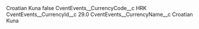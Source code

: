 <?xml version="1.0" encoding="UTF-8"?>
<CustomMetadata xmlns="http://soap.sforce.com/2006/04/metadata" xmlns:xsi="http://www.w3.org/2001/XMLSchema-instance" xmlns:xsd="http://www.w3.org/2001/XMLSchema">
    <label>Croatian Kuna</label>
    <protected>false</protected>
    <values>
        <field>CventEvents__CurrencyCode__c</field>
        <value xsi:type="xsd:string">HRK</value>
    </values>
    <values>
        <field>CventEvents__CurrencyId__c</field>
        <value xsi:type="xsd:double">29.0</value>
    </values>
    <values>
        <field>CventEvents__CurrencyName__c</field>
        <value xsi:type="xsd:string">Croatian Kuna</value>
    </values>
</CustomMetadata>
